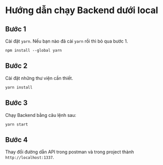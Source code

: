 # Hướng dẫn chạy Backend dưới local

## Bước 1

Cài đặt `yarn`. Nếu bạn nào đã cài `yarn` rồi thì bỏ qua bước 1.

```
npm install --global yarn
```

## Bước 2

Cài đặt những thư viện cần thiết.

```
yarn install
```

## Bước 3

Chạy Backend bằng câu lệnh sau:

```
yarn start
```

## Bước 4

Thay đổi đường dẫn API trong postman và trong project thành `http://localhost:1337`.
